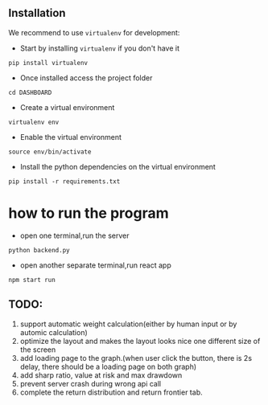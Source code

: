 


## Installation

We recommend to use `virtualenv` for development:

- Start by installing `virtualenv` if you don't have it
```
pip install virtualenv
```

- Once installed access the project folder
```
cd DASHBOARD
```

- Create a virtual environment
```
virtualenv env
```

- Enable the virtual environment
```
source env/bin/activate
```

- Install the python dependencies on the virtual environment
```
pip install -r requirements.txt
```

# how to run the program

- open one terminal,run the server

```
python backend.py
```

- open another separate terminal,run react app

```
npm start run
```



## TODO: 
1. support automatic weight calculation(either by human input or by automic calculation)
2. optimize the layout and makes the layout looks nice one different size of the screen
3. add loading page to the graph.(when user click the button, there is 2s delay, there should be a loading page on both graph)
4. add sharp ratio, value at risk and max drawdown
5. prevent server crash during wrong api call
6. complete the return distribution and return frontier tab.
